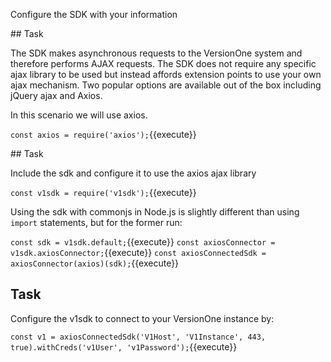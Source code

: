 Configure the SDK with your information

## Task

The SDK makes asynchronous requests to the VersionOne system and therefore performs AJAX requests. The SDK does not require any specific ajax library to be used but instead affords extension points to use your own ajax mechanism. Two popular options are available out of the box including jQuery ajax and Axios.

In this scenario we will use axios.

`const axios = require('axios');`{{execute}}

## Task

Include the sdk and configure it to use the axios ajax library

`const v1sdk = require('v1sdk');`{{execute}}

Using the sdk with commonjs in Node.js is slightly different than using `import` statements, but for the former run:

`const sdk = v1sdk.default;`{{execute}}
`const axiosConnector = v1sdk.axiosConnector;`{{execute}}
`const axiosConnectedSdk = axiosConnector(axios)(sdk);`{{execute}}

## Task

Configure the v1sdk to connect to your VersionOne instance by:

`const v1 = axiosConnectedSdk('V1Host', 'V1Instance', 443, true).withCreds('v1User', 'v1Password');`{{execute}}
